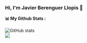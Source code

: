 ### Hi, I'm Javier Berenguer Llopis  👋


<strong>📊 My Github Stats :</strong><br><br>
![GitHub stats](https://github-readme-stats.vercel.app/api?username=JaviBerenguer-Jie&show_icons=true&count_private=true&include_all_commits=true&theme=radical)<br>
<img align="center" src="https://github-readme-streak-stats.herokuapp.com/?user=JaviBerenguer&theme=radical&hide_border=true"/><br><br>
